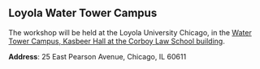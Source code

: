 ## Loyola Water Tower Campus

The workshop will be held at the Loyola University Chicago, in the [Water Tower Campus, Kasbeer Hall at the Corboy Law School building](https://maps.app.goo.gl/HxJUT345hzFZpigSA).

**Address**: 25 East Pearson Avenue, Chicago, IL 60611

